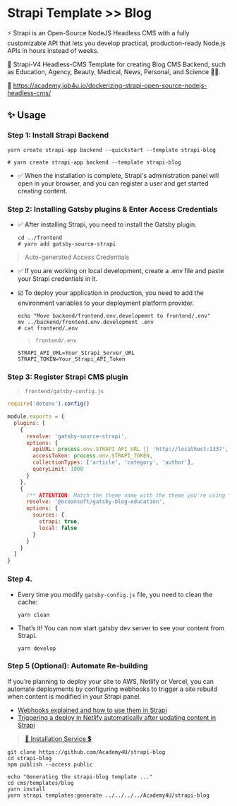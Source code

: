 # Strapi Template >> Blog

⚡ Strapi is an Open-Source NodeJS Headless CMS with a fully customizable API that lets you develop practical, production-ready Node.js APIs in hours instead of weeks.

🎯 Strapi-V4 Headless-CMS Template for creating Blog CMS Backend, such as Education, Agency, Beauty, Medical, News, Personal, and Science 🎁💲.

🐳 https://academy.job4u.io/dockerizing-strapi-open-source-nodejs-headless-cms/


## ✨ Usage

### Step 1: Install Strapi Backend

```
yarn create strapi-app backend --quickstart --template strapi-blog

# yarn create strapi-app backend --template strapi-blog
```

* ✅ When the installation is complete, Strapi's administration panel will open in your browser, and you can register a user and get started creating content.

### Step 2: Installing Gatsby plugins & Enter Access Credentials

* ✅ After installing Strapi, you need to install the Gatsby plugin.

  ```
  cd ../frontend
  # yarn add gatsby-source-strapi
  ```

> Auto-generated Access Credentials

* ✅ If you are working on local development, create a .env file and paste your Strapi credentials in it. 
* ☑️ To deploy your application in production, you need to add the environment variables to your deployment platform provider.

  ```
  echo "Move backend/frontend.env.development to frontend/.env"
  mv ../backend/frontend.env.development .env
  # cat frontend/.env
  ```

  > `frontend/.env`

  ```
  STRAPI_API_URL=Your_Strapi_Server_URL
  STRAPI_TOKEN=Your_Strapi_API_Token
  ```

### Step 3: Register Strapi CMS plugin

> `frontend/gatsby-config.js`

```javascript
require('dotenv').config()

module.exports = {
  plugins: [
    {
      resolve: 'gatsby-source-strapi',
      options: {
        apiURL: process.env.STRAPI_API_URL || 'http://localhost:1337',
        accessToken: process.env.STRAPI_TOKEN,
        collectionTypes: ['article', 'category', 'author'],
        queryLimit: 1000
      }
    },
    {
      /** ATTENTION: Match the theme name with the theme you're using */
      resolve: '@oceansoft/gatsby-blog-education',
      options: {
        sources: {
          strapi: true,
          local: false
        }
      }
    }
  ]
}
```

### Step 4. 

* Every time you modify `gatsby-config.js` file, you need to clean the cache:

  `yarn clean`

* That’s it! You can now start gatsby dev server to see your content from Strapi.

  `yarn develop`

### Step 5 (Optional): Automate Re-building

If you’re planning to deploy your site to AWS, Netlify or Vercel, you can automate deployments by configuring webhooks to trigger a site rebuild when content is modified in your Strapi panel.

* [Webhooks explained and how to use them in Strapi](https://strapi.io/blog/webhooks)
* [Triggering a deploy in Netlify automatically after updating content in Strapi](https://chriswray.dev/posts/triggering-a-deploy-in-netlify-automatically-after-updating-content-in-strapi)

> [🎁 Installation Service 💲](https://github.com/OceanSoftIO/cms/tree/main/templates/blog)

```
git clone https://github.com/Academy4U/strapi-blog
cd strapi-blog
npm publish --access public

echo "Generating the strapi-blog template ..."
cd cms/templates/blog
yarn install
yarn strapi templates:generate ../../../../Academy4U/strapi-blog
```